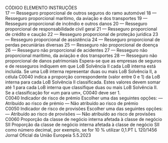  
CÓDIGO  ELEMENTO  INSTRUÇÕES  
17 — Resseguro proporcional de outros seguros do ramo automóvel 
18 — Resseguro proporcional marítimo, da aviação e dos transportes 
19 — Resseguro proporcional de incêndio e outros danos 
20 — Resseguro proporcional de responsabilidade civil geral 
21 — Resseguro proporcional de crédito e caução 
22 — Resseguro proporcional de proteção jurídica 
23 — Resseguro proporcional de assistência 
24 — Resseguro proporcional de perdas pecuniárias diversas 
25 — Resseguro não proporcional de doença 
26 — Resseguro não proporcional de acidentes 
27 — Resseguro não proporcional marítimo, da aviação e dos transportes 
28 — Resseguro não proporcional de danos patrimoniais 
Espera-se que as empresas de seguros e de resseguros indiquem em que LoB Solvência II 
cada LoB interna está incluída. 
Se uma LoB interna representar duas ou mais LoB Solvência II, a célula C0040 indica a 
proporção correspondente (valor entre 0 e 1) da LoB interna para cada LoB Solvência II 
classificada. Estes valores devem somar até 1 para cada LoB interna que classifique duas 
ou mais LoB Solvência II. Se a classificação for «um para um», C0040 deve ser 1.  
C0040  Indicador de risco de 
prémio  Escolher uma das seguintes opções: 
— Atribuído ao risco de prémio 
— Não atribuído ao risco de prémio  
C0050  Indicador de risco de 
provisões  Escolher uma das seguintes opções: 
— Atribuído ao risco de provisões 
— Não atribuído ao risco de provisões  
C0060  Proporção da classe de 
negócio interna afetada à 
classe de negócio SII  Proporção da classe de negócio interna afetada à classe de negócio SII como número 
decimal, por exemplo, se for 10 % utilizar 0,1.PT  L 120/1456 Jornal Oficial da União Europeia 5.5.2023